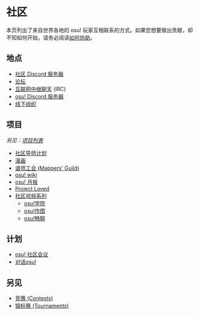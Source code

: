 # 社区

本页列出了来自世界各地的 osu! 玩家互相联系的方式。如果您想要做出贡献，却不知如何开始，请务必阅读[如何协助](/wiki/Community/How_you_can_help!)。

## 地点

- [社区 Discord 服务器](/wiki/Community/Discord_servers)
- [论坛](/wiki/Community/Forum)
- [互联网中继聊天](/wiki/Community/Internet_Relay_Chat) (IRC)
- [osu! Discord 服务器](/wiki/Community/Discord_servers#official)
- [线下组织](/wiki/Community/Organisations)

## 项目

*另见：[项目列表](/wiki/Community/Projects)*

- [社区导师计划](/wiki/Community/Community_Mentorship_Program)
- [漫画](/wiki/Community/Manga)
- [谱师工会 (Mappers' Guild)](/wiki/Community/Mappers_Guild)
- [osu! wiki](/wiki/osu!_wiki)
- [osu! 月报](/wiki/Community/osu!monthly)
- [Project Loved](/wiki/Community/Project_Loved)
- [社区视频系列](/wiki/Community/Video_series)
  - [osu!学院](/wiki/Community/Video_series/osu!academy)
  - [osu!作图](/wiki/Community/Video_series/osu!mapping)
  - [osu!畅聊](/wiki/Community/Video_series/osu!talk)

## 计划

- [osu! 社区会议](/wiki/Community/osu!_community_meetings)
- [对话osu!](/wiki/Community/osu!_Talk_Event)

## 另见

- [竞赛 (Contests)](/wiki/Contests)
- [锦标赛 (Tournaments)](/wiki/Tournaments)
